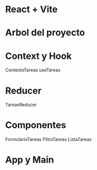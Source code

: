 # React + Vite

# Arbol del proyecto

# Context y Hook

ContextoTareas
useTareas

# Reducer

TareasReducer

# Componentes

FormularioTareas
FiltroTareas
ListaTareas

# App y Main